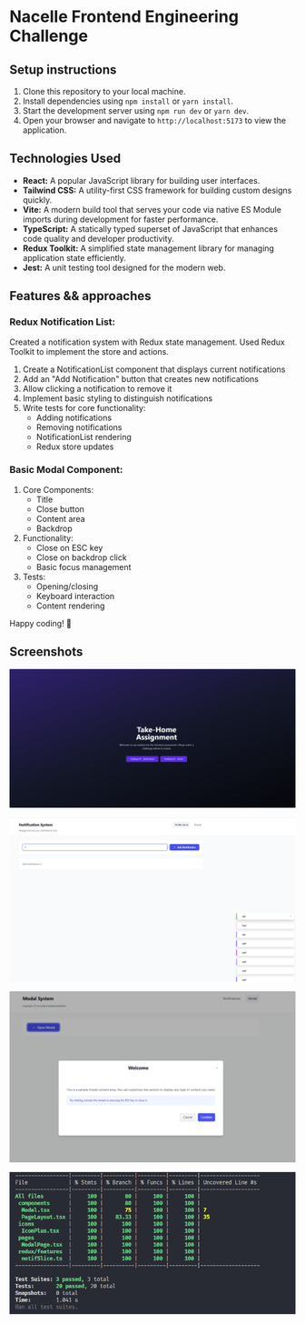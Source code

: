# Nacelle Frontend Engineering Challenge

## Setup instructions

1. Clone this repository to your local machine.
2. Install dependencies using `npm install` or `yarn install`.
3. Start the development server using `npm run dev` or `yarn dev`.
4. Open your browser and navigate to `http://localhost:5173` to view the application.

## Technologies Used

- **React:** A popular JavaScript library for building user interfaces.
- **Tailwind CSS:** A utility-first CSS framework for building custom designs quickly.
- **Vite:** A modern build tool that serves your code via native ES Module imports during development for faster performance.
- **TypeScript:** A statically typed superset of JavaScript that enhances code quality and developer productivity.
- **Redux Toolkit:** A simplified state management library for managing application state efficiently.
- **Jest:** A unit testing tool designed for the modern web.

## Features && approaches

### Redux Notification List:

Created a notification system with Redux state management. Used Redux Toolkit to implement the store and actions.

1. Create a NotificationList component that displays current notifications
2. Add an "Add Notification" button that creates new notifications
3. Allow clicking a notification to remove it
4. Implement basic styling to distinguish notifications
5. Write tests for core functionality:
   - Adding notifications
   - Removing notifications
   - NotificationList rendering
   - Redux store updates

### Basic Modal Component:

1. Core Components:
   - Title
   - Close button
   - Content area
   - Backdrop
2. Functionality:
   - Close on ESC key
   - Close on backdrop click
   - Basic focus management
3. Tests:
   - Opening/closing
   - Keyboard interaction
   - Content rendering

Happy coding! 🚀

## Screenshots

![Welcome Page](welcome.png)

![Notifications](notification.png)

![Modal component](modal.png)

![Testing result](image.png)
